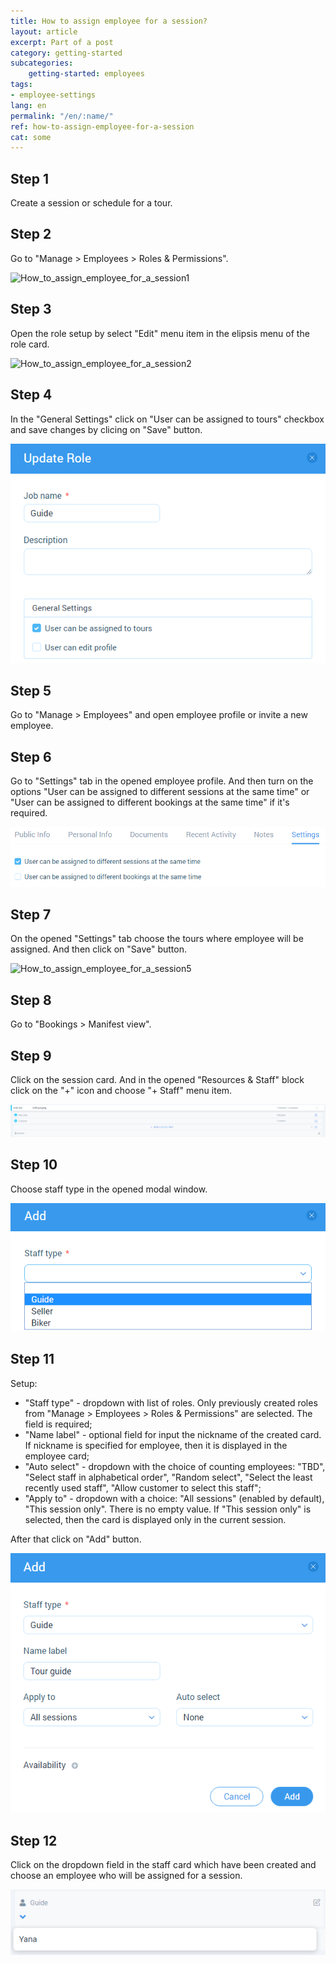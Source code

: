 ```yaml
---
title: How to assign employee for a session?
layout: article
excerpt: Part of a post
category: getting-started
subcategories:
    getting-started: employees
tags:
- employee-settings
lang: en
permalink: "/en/:name/"
ref: how-to-assign-employee-for-a-session
cat: some
---
```


## **Step 1**

Create a session or schedule for a tour.

## **Step 2**

Go to "Manage > Employees > Roles & Permissions".

![How_to_assign_employee_for_a_session1](/assets/images/how_to_assign_employee_for_a_session1.png)

## **Step 3**

Open the role setup by select "Edit" menu item in the elipsis menu of the role card.

![How_to_assign_employee_for_a_session2](/assets/images/how_to_assign_employee_for_a_session2.png)

## **Step 4**

In the "General Settings" click on "User can be assigned to tours" checkbox and save changes by clicing on "Save" button.

![How_to_assign_employee_for_a_session3](/assets/images/how_to_assign_employee_for_a_session3.png)

## **Step 5**

Go to "Manage > Employees" and open employee profile or invite a new employee.

## **Step 6**

Go to "Settings" tab in the opened employee profile. And then turn on the options "User can be assigned to different sessions at the same time" or "User can be assigned to different bookings at the same time" if it's required.

![How_to_assign_employee_for_a_session4](/assets/images/how_to_assign_employee_for_a_session4.png)

## **Step 7**

On the opened "Settings" tab choose the tours where employee will be assigned. And then click on "Save" button.

![How_to_assign_employee_for_a_session5](/assets/images/how_to_assign_employee_for_a_session5.png)

## **Step 8**

Go to "Bookings > Manifest view".

## **Step 9**

Click on the session card. And in the opened "Resources & Staff" block click on the "+" icon and choose "+ Staff" menu item.

![How_to_assign_employee_for_a_session6](/assets/images/how_to_assign_employee_for_a_session6.png)

## **Step 10**

Choose staff type in the opened modal window.

![How_to_assign_employee_for_a_session7](/assets/images/how_to_assign_employee_for_a_session7.png)

## **Step 11**

Setup:
- "Staff type" - dropdown with list of roles. Only previously created roles from "Manage > Employees > Roles & Permissions" are selected. The field is required;
- "Name label" - optional field for input the nickname of the created card. If nickname is specified for employee, then it is displayed in the employee card;
- "Auto select" - dropdown with the choice of counting employees: "TBD", "Select staff in alphabetical order", "Random select", "Select the least recently used staff", "Allow customer to select this staff";
- "Apply to" - dropdown with a choice: "All sessions" (enabled by default), "This session only". There is no empty value. If "This session only" is selected, then the card is displayed only in the current session.

After that click on "Add" button.

![How_to_assign_employee_for_a_session8](/assets/images/how_to_assign_employee_for_a_session8.png)

## **Step 12**

Click on the dropdown field in the staff card which have been created and choose an employee who will be assigned for a session.

![How_to_assign_employee_for_a_session9](/assets/images/how_to_assign_employee_for_a_session9.png)





